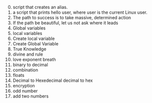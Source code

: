 0. script that creates an alias.
1. a script that prints hello user, where user is the current Linux user.
2. The path to success is to take massive, determined action
3. If the path be beautiful, let us not ask where it leads
4. Global variables
5. local variables
6. Create local variable
7. Create Global Variable
8. True Knowledge
9. divine and rule
10. love exponent breath
11. binary to decimal
12. combination
13. floats
14. Decimal to Hexedecimal
decimal to hex
15. encryption
16. odd number
17. add two numbers
